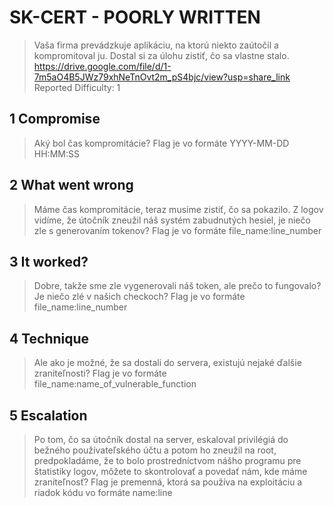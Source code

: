 # SK-CERT - POORLY WRITTEN
> Vaša firma prevádzkuje aplikáciu, na ktorú niekto zaútočil a kompromitoval ju. Dostal si za úlohu zistiť, čo sa vlastne stalo. https://drive.google.com/file/d/1-7m5aO4B5JWz79xhNeTnOvt2m_pS4bjc/view?usp=share_link <br/>
Reported Difficulty: 1

## 1 Compromise
> Aký bol čas kompromitácie? Flag je vo formáte YYYY-MM-DD HH:MM:SS

## 2 What went wrong
> Máme čas kompromitácie, teraz musíme zistiť, čo sa pokazilo. Z logov vidíme, že útočník zneužil náš systém zabudnutých hesiel, je niečo zle s generovaním tokenov? Flag je vo formáte file_name:line_number

## 3 It worked?
> Dobre, takže sme zle vygenerovali náš token, ale prečo to fungovalo? Je niečo zlé v našich checkoch? Flag je vo formáte file_name:line_number

## 4 Technique
> Ale ako je možné, že sa dostali do servera, existujú nejaké ďalšie zraniteľnosti? Flag je vo formáte file_name:name_of_vulnerable_function

## 5 Escalation
> Po tom, čo sa útočník dostal na server, eskaloval privilégiá do bežného používateľského účtu a potom ho zneužil na root, predpokladáme, že to bolo prostredníctvom nášho programu pre štatistiky logov, môžete to skontrolovať a povedať nám, kde máme zraniteľnosť? Flag je premenná, ktorá sa používa na exploitáciu a riadok kódu vo formáte name:line
